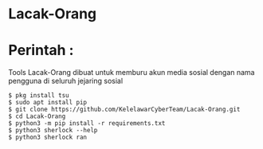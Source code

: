 # Lacak-Orang

# Perintah :
Tools Lacak-Orang dibuat untuk memburu akun media sosial dengan nama pengguna di seluruh jejaring sosial
   
    $ pkg install tsu
    $ sudo apt install pip
    $ git clone https://github.com/KelelawarCyberTeam/Lacak-Orang.git
    $ cd Lacak-Orang
    $ python3 -m pip install -r requirements.txt
    $ python3 sherlock --help
    $ python3 sherlock ran

